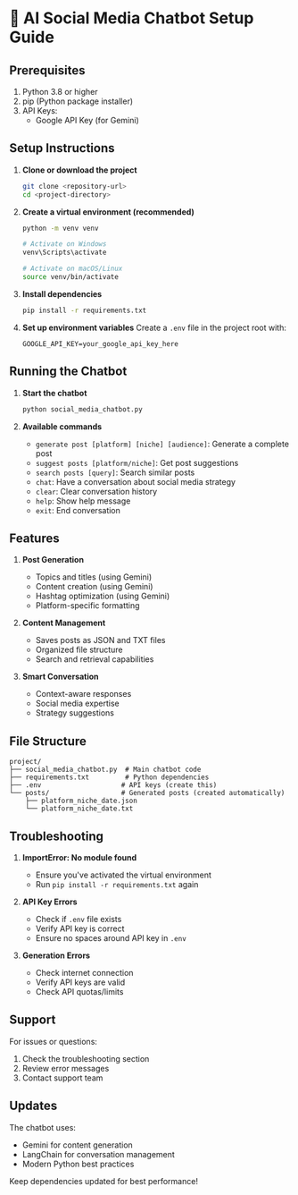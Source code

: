 # 🤖 AI Social Media Chatbot Setup Guide

## Prerequisites

1. Python 3.8 or higher
2. pip (Python package installer)
3. API Keys:
   - Google API Key (for Gemini)

## Setup Instructions

1. **Clone or download the project**
   ```bash
   git clone <repository-url>
   cd <project-directory>
   ```

2. **Create a virtual environment (recommended)**
   ```bash
   python -m venv venv
   
   # Activate on Windows
   venv\Scripts\activate
   
   # Activate on macOS/Linux
   source venv/bin/activate
   ```

3. **Install dependencies**
   ```bash
   pip install -r requirements.txt
   ```

4. **Set up environment variables**
   Create a `.env` file in the project root with:
   ```env
   GOOGLE_API_KEY=your_google_api_key_here
   ```

## Running the Chatbot

1. **Start the chatbot**
   ```bash
   python social_media_chatbot.py
   ```

2. **Available commands**
   - `generate post [platform] [niche] [audience]`: Generate a complete post
   - `suggest posts [platform/niche]`: Get post suggestions
   - `search posts [query]`: Search similar posts
   - `chat`: Have a conversation about social media strategy
   - `clear`: Clear conversation history
   - `help`: Show help message
   - `exit`: End conversation

## Features

1. **Post Generation**
   - Topics and titles (using Gemini)
   - Content creation (using Gemini)
   - Hashtag optimization (using Gemini)
   - Platform-specific formatting

2. **Content Management**
   - Saves posts as JSON and TXT files
   - Organized file structure
   - Search and retrieval capabilities

3. **Smart Conversation**
   - Context-aware responses
   - Social media expertise
   - Strategy suggestions

## File Structure

```
project/
├── social_media_chatbot.py  # Main chatbot code
├── requirements.txt         # Python dependencies
├── .env                    # API keys (create this)
└── posts/                  # Generated posts (created automatically)
    ├── platform_niche_date.json
    └── platform_niche_date.txt
```

## Troubleshooting

1. **ImportError: No module found**
   - Ensure you've activated the virtual environment
   - Run `pip install -r requirements.txt` again

2. **API Key Errors**
   - Check if `.env` file exists
   - Verify API key is correct
   - Ensure no spaces around API key in `.env`

3. **Generation Errors**
   - Check internet connection
   - Verify API keys are valid
   - Check API quotas/limits

## Support

For issues or questions:
1. Check the troubleshooting section
2. Review error messages
3. Contact support team

## Updates

The chatbot uses:
- Gemini for content generation
- LangChain for conversation management
- Modern Python best practices

Keep dependencies updated for best performance!